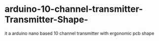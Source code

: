 # arduino-10-channel-transmitter-Transmitter-Shape-
it a arduino nano based 10 channel transmitter with ergonomic pcb shape
